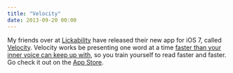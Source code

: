 ```yaml
---
title: "Velocity"
date: 2013-09-20 00:00
---
```


My friends over at [Lickability](http://lickability.com) have released their new app for iOS 7, called [Velocity](http://velocityapp.com). Velocity works be presenting one word at a time [faster than your inner voice can keep up with](http://appadvice.com/review/quickadvice-velocity), so you train yourself to read faster and faster. Go check it out on the [App Store](https://itunes.apple.com/us/app/id675410630?mt=8&uo=4&at=10l4Vh).

<!-- more -->
